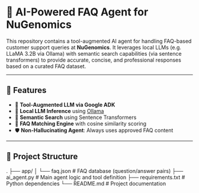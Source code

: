 # 🧠 AI-Powered FAQ Agent for NuGenomics

This repository contains a tool-augmented AI agent for handling FAQ-based customer support queries at **NuGenomics**. It leverages local LLMs (e.g. LLaMA 3.2B via Ollama) with semantic search capabilities (via sentence transformers) to provide accurate, concise, and professional responses based on a curated FAQ dataset.

---

## 📌 Features

- 🔧 **Tool-Augmented LLM via Google ADK**
- 🤖 **Local LLM Inference** using [Ollama](https://ollama.com/)
- 🧠 **Semantic Search** using Sentence Transformers
- 🧩 **FAQ Matching Engine** with cosine similarity scoring
- 🛡️ **Non-Hallucinating Agent**: Always uses approved FAQ content

---

## 📂 Project Structure

.
├── app/
│ └── faq.json # FAQ database (question/answer pairs)
├── ai_agent.py # Main agent logic and tool definition
├── requirements.txt # Python dependencies
└── README.md # Project documentation